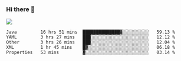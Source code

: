 ### Hi there 👋
![](https://github-readme-stats.vercel.app/api?username=tuichenchuxin)
<!--START_SECTION:waka-->
```text
Java         16 hrs 51 mins  ██████████████▓░░░░░░░░░░   59.13 % 
YAML         3 hrs 27 mins   ███░░░░░░░░░░░░░░░░░░░░░░   12.12 % 
Other        3 hrs 26 mins   ███░░░░░░░░░░░░░░░░░░░░░░   12.04 % 
XML          1 hr 45 mins    █▓░░░░░░░░░░░░░░░░░░░░░░░   06.18 % 
Properties   53 mins         ▓░░░░░░░░░░░░░░░░░░░░░░░░   03.14 % 
```
<!--END_SECTION:waka-->
